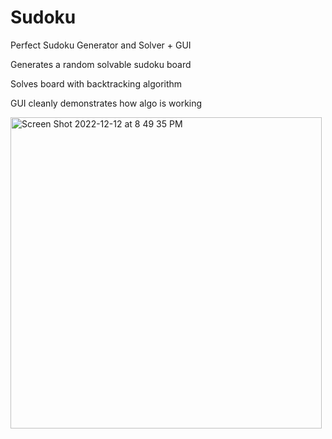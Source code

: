 # Sudoku
Perfect Sudoku Generator and Solver + GUI


Generates a random solvable sudoku board

Solves board with backtracking algorithm

GUI cleanly demonstrates how algo is working


<img width="498" alt="Screen Shot 2022-12-12 at 8 49 35 PM" src="https://user-images.githubusercontent.com/58610135/207222302-3f3bbd2a-deea-493f-a3ee-9af92eabdf91.png">

